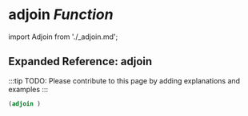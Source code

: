 # **adjoin** *Function*

import Adjoin from './_adjoin.md';

<Adjoin />

## Expanded Reference: adjoin

:::tip
TODO: Please contribute to this page by adding explanations and examples
:::

```lisp
(adjoin )
```
